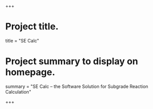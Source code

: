 +++

# Project title.
title = "SE Calc"

# Project summary to display on homepage.
summary = "SE Calc – the Software Solution for Subgrade Reaction Calculation"

+++


